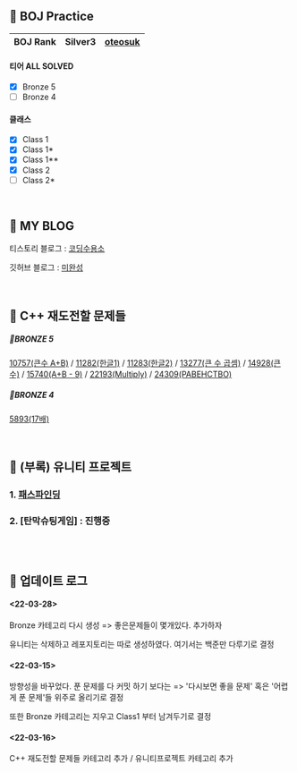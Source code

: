 
## 🖤 BOJ Practice
| BOJ Rank | Silver3 | [oteosuk](https://solved.ac/profile/oteosuk) |
|:------:|:------:|:------:|

#### 티어 ALL SOLVED
- [x] Bronze 5
- [ ] Bronze 4

 #### 클래스
- [x] Class 1 
- [x] Class 1*
- [x] Class 1**
- [x] Class 2
- [ ] Class 2*

<br/>

## 🖤 MY BLOG

티스토리 블로그 : [코딩수용소](https://oteosuk.tistory.com/)

깃허브 블로그 : [미완성](https://oteosuk.github.io/)

<br/>

## 🖤 C++ 재도전할 문제들 

##### 🤎BRONZE 5

[10757(큰수 A+B)](https://www.acmicpc.net/problem/10757) / [11282(한글1)](https://www.acmicpc.net/problem/11282) / [11283(한글2)](https://www.acmicpc.net/problem/11283) / [13277(큰 수 곱셈)](https://www.acmicpc.net/problem/13277) / [14928(큰 수)](https://www.acmicpc.net/problem/14928) / [15740(A+B - 9)](https://www.acmicpc.net/problem/15740) / [22193(Multiply)](https://www.acmicpc.net/problem/22193) / [24309(PABEHCTBO)](https://www.acmicpc.net/problem/24309)


##### 🤎BRONZE 4
[5893(17배)](https://www.acmicpc.net/problem/5893)

<br/>

## 🖤 (부록) 유니티 프로젝트

### 1. [패스파인딩](https://github.com/oteosuk/Unity_Project)

### 2. [탄막슈팅게임] : 진행중

<br/>
<br/>

## 🖤 업데이트 로그

#### <22-03-28>

Bronze 카테고리 다시 생성 => 좋은문제들이 몇개있다. 추가하자

유니티는 삭제하고 레포지토리는 따로 생성하였다. 여기서는 백준만 다루기로 결정

#### <22-03-15>

방향성을 바꾸었다. 푼 문제를 다 커밋 하기 보다는 => '다시보면 좋을 문제' 혹은 '어렵게 푼 문제'들 위주로 올리기로 결정

또한 Bronze 카테고리는 지우고 Class1 부터 남겨두기로 결정


#### <22-03-16>

C++ 재도전할 문제들 카테고리 추가 / 유니티프로젝트 카테고리 추가

